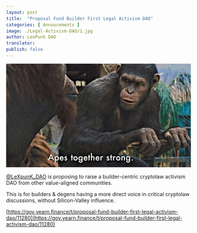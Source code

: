 ```yaml
---
layout: post
title:  "Proposal Fund Builder First Legal Activism DAO"
categories: [ Annoucements ]
image: ./Legal-Activism-DAO/1.jpg
author: LexPunk DAO
translator:
publish: false
---
```


![](1.jpg)

[@LeXpunK_DAO](https://twitter.com/LeXpunK_DAO) is proposing to raise a builder-centric cryptolaw activism DAO from other value-aligned communities.

This is for builders & degens having a more direct voice in critical cryptolaw discussions, without Silicon-Valley influence.

[https://gov.yearn.finance/t/proposal-fund-builder-first-legal-activism-dao/11280](https://gov.yearn.finance/t/proposal-fund-builder-first-legal-activism-dao/11280)
